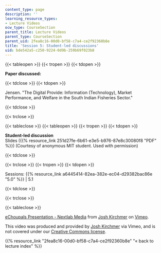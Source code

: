 ```yaml
---
content_type: page
description: ''
learning_resource_types:
- Lecture Videos
ocw_type: CourseSection
parent_title: Lecture Videos
parent_type: CourseSection
parent_uid: 2fea8c16-00d0-bf58-c7a4-ce2f92360b8e
title: 'Session 5: Student-led discussions'
uid: bde542a5-c250-9224-0d9b-259b69f023b8
---
```


{{< tableopen >}}
{{< tropen >}}
{{< tdopen >}}


**Paper discussed:**


{{< tdclose >}}
{{< tdopen >}}


Jensen. "The Digital Provide: Information (Technology), Market Performance, and Welfare in the South Indian Fisheries Sector."


{{< tdclose >}}

{{< trclose >}}

{{< tableclose >}}
{{< tableopen >}}
{{< tropen >}}
{{< tdopen >}}


**Student-led discussion**  
Slides ({{% resource_link 251d27fe-6b61-e3e5-b976-87e8c30080f8 "PDF" %}}) (Courtesy of anonymous MIT student. Used with permission)


{{< tdclose >}}

{{< trclose >}}
{{< tropen >}}
{{< tdopen >}}


Sessions: {{% resource_link a6445414-82ea-382e-ec04-d29382bac86e "5.0" %}} | 5.1


{{< tdclose >}}

{{< trclose >}}

{{< tableclose >}}

[eChoupals Presentation - Nextlab Media](https://vimeo.com/2325634) from [Josh Kirchmer](https://vimeo.com/user721639) on [Vimeo](https://vimeo.com).

This video was produced and provided by [Josh Kirchmer](http://vimeo.com/user721639) via Vimeo, and is not covered under our [Creative Commons license](/terms/#cc).

{{% resource_link "2fea8c16-00d0-bf58-c7a4-ce2f92360b8e" "« back to lecture index" %}}